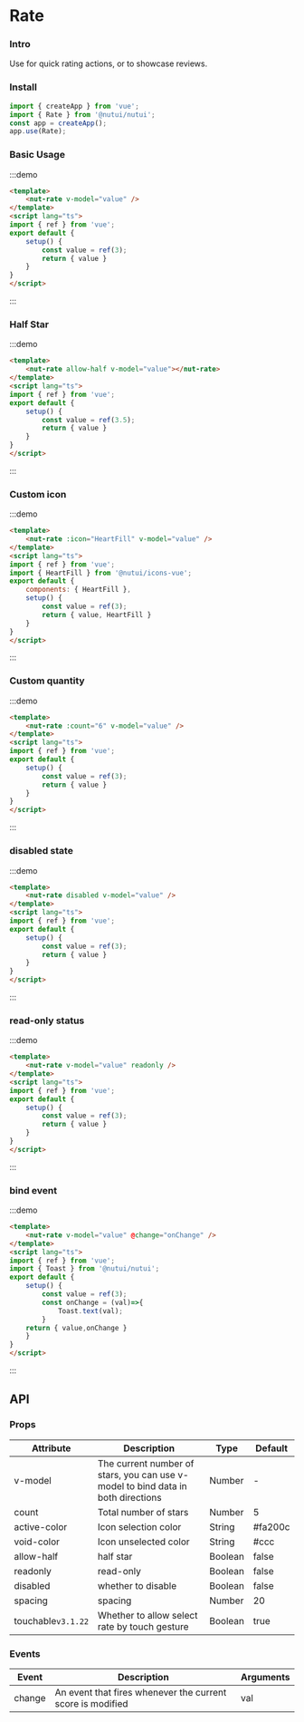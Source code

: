 # Rate

### Intro

Use for quick rating actions, or to showcase reviews.

### Install

``` javascript
import { createApp } from 'vue';
import { Rate } from '@nutui/nutui';
const app = createApp();
app.use(Rate);
```

### Basic Usage

:::demo
```html
<template>
    <nut-rate v-model="value" />
</template>
<script lang="ts">
import { ref } from 'vue';
export default {
    setup() {
        const value = ref(3);
        return { value }
    }
}
</script>
```
:::

### Half Star

:::demo
```html
<template>
    <nut-rate allow-half v-model="value"></nut-rate>
</template>
<script lang="ts">
import { ref } from 'vue';
export default {
    setup() {
        const value = ref(3.5);
        return { value }
    }
}
</script>
```
:::

### Custom icon

:::demo
```html
<template>
    <nut-rate :icon="HeartFill" v-model="value" />
</template>
<script lang="ts">
import { ref } from 'vue';
import { HeartFill } from '@nutui/icons-vue';
export default {
    components: { HeartFill },
    setup() {
        const value = ref(3);
        return { value, HeartFill }
    }
}
</script>
```
:::

### Custom quantity

:::demo
```html
<template>
    <nut-rate :count="6" v-model="value" />
</template>
<script lang="ts">
import { ref } from 'vue';
export default {
    setup() {
        const value = ref(3);
        return { value }
    }
}
</script>
```
:::

### disabled state

:::demo
```html
<template>
    <nut-rate disabled v-model="value" />
</template>
<script lang="ts">
import { ref } from 'vue';
export default {
    setup() {
        const value = ref(3);
        return { value }
    }
}
</script>
```
:::

### read-only status

:::demo
```html
<template>
    <nut-rate v-model="value" readonly />
</template>
<script lang="ts">
import { ref } from 'vue';
export default {
    setup() {
        const value = ref(3);
        return { value }
    }
}
</script>
```
:::
### bind event

:::demo
```html
<template>
    <nut-rate v-model="value" @change="onChange" />
</template>
<script lang="ts">
import { ref } from 'vue';
import { Toast } from '@nutui/nutui';
export default {
    setup() {
        const value = ref(3);
        const onChange = (val)=>{
            Toast.text(val);
        }
    return { value,onChange }
    }
}
</script>
```
:::



## API
### Props

| Attribute          | Description                                                                      | Type    | Default          |
|--------------------|----------------------------------------------------------------------------------|---------|------------------|
| v-model            | The current number of stars, you can use v-model to bind data in both directions | Number  | -                |
| count              | Total number of stars                                                            | Number  | 5                |
| active-color       | Icon selection color                                                             | String  | #fa200c          |
| void-color         | Icon unselected color                                                            | String  | #ccc             |
| allow-half         | half star                                                                        | Boolean | false            |
| readonly           | read-only                                                                        | Boolean | false            |
| disabled           | whether to disable                                                               | Boolean | false            |
| spacing            | spacing                                                                          | Number  | 20               |
| touchable`v3.1.22` | Whether to allow select rate by touch gesture                                    | Boolean | true             |


### Events
| Event  | Description                                                | Arguments |
|--------|------------------------------------------------------------|-----------|
| change | An event that fires whenever the current score is modified | val       |